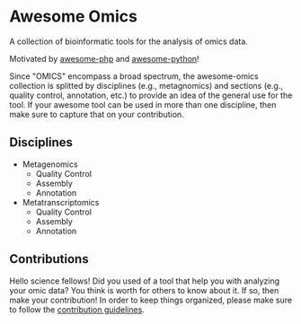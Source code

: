# Awesome Omics
A collection of bioinformatic tools for the analysis of omics data.

Motivated by [awesome-php](https://github.com/ziadoz/awesome-php) and [awesome-python](https://github.com/vinta/awesome-python)!

Since "OMICS" encompass a broad spectrum, the awesome-omics collection is splitted by disciplines (e.g., metagnomics) and sections (e.g., quality control, annotation, etc.) to provide an idea of the general use for the tool. If your awesome tool can be used in more than one discipline, then make sure to capture that on your contribution.

## Disciplines 
* Metagenomics
  * Quality Control
  * Assembly
  * Annotation
* Metatranscriptomics
  * Quality Control
  * Assembly
  * Annotation


## Contributions
Hello science fellows! Did you used of a tool that help you with analyzing your omic data? You think is worth for others to know about it. If so, then make your contribution! In order to keep things organized, please make sure to follow the [contribution guidelines](CONTRIBUTIONS.md).
